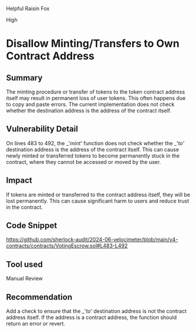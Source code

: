 Helpful Raisin Fox

High

# Disallow Minting/Transfers to Own Contract Address

## Summary
The minting procedure or transfer of tokens to the token contract address itself may result in permanent loss of user tokens. This often happens due to copy and paste errors. The current implementation does not check whether the destination address is the address of the contract itself.

## Vulnerability Detail
On lines 483 to 492, the _'_mint'_ function does not check whether the _'_to'_ destination address is the address of the contract itself. This can cause newly minted or transferred tokens to become permanently stuck in the contract, where they cannot be accessed or moved by the user.

## Impact
If tokens are minted or transferred to the contract address itself, they will be lost permanently. This can cause significant harm to users and reduce trust in the contract.

## Code Snippet
https://github.com/sherlock-audit/2024-06-velocimeter/blob/main/v4-contracts/contracts/VotingEscrow.sol#L483-L492

## Tool used

Manual Review

## Recommendation
Add a check to ensure that the _'_to'_ destination address is not the contract address itself. If the address is a contract address, the function should return an error or revert.
